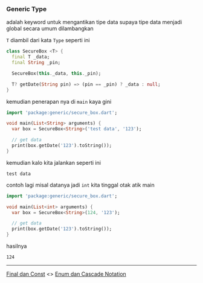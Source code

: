 ### Generic Type

adalah keyword untuk mengantikan tipe data supaya tipe data menjadi global secara umum dilambangkan

`T` diambil dari kata `Type` seperti ini

```dart
class SecureBox <T> {
  final T _data;
  final String _pin;

  SecureBox(this._data, this._pin);

  T? getDate(String pin) => (pin == _pin) ? _data : null;
}
```

kemudian penerapan nya di `main` kaya gini

```dart
import 'package:generic/secure_box.dart';

void main(List<String> arguments) {
  var box = SecureBox<String>('test data', '123');

  // get data
  print(box.getDate('123').toString());
}
```

kemudian kalo kita jalankan seperti ini

```
test data
```

contoh lagi misal datanya jadi `int` kita tinggal otak atik main


```dart
import 'package:generic/secure_box.dart';

void main(List<int> arguments) {
  var box = SecureBox<String>(124, '123');

  // get data
  print(box.getDate('123').toString());
}
```

hasilnya

```
124
```

---

[Final dan Const](../final_const/README.md)  <> [Enum dan Cascade Notation](../enums/README.md)
